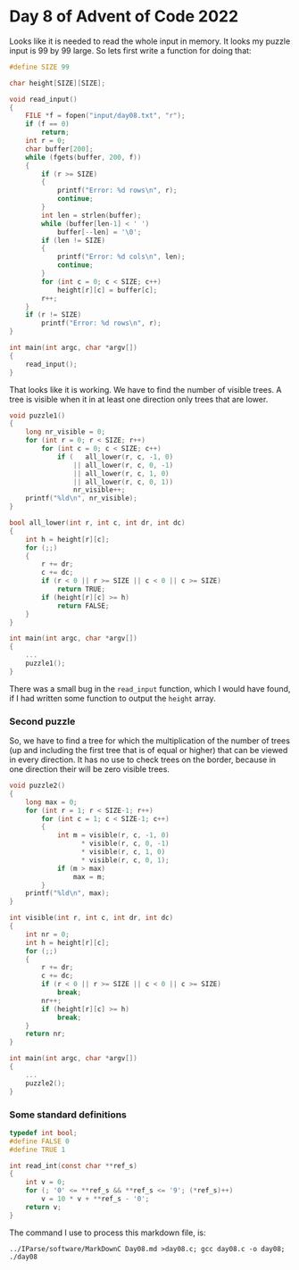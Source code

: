 # Day 8 of Advent of Code 2022

Looks like it is needed to read the whole input in memory.
It looks my puzzle input is 99 by 99 large.
So lets first write a function for doing that:
```c
#define SIZE 99

char height[SIZE][SIZE];

void read_input()
{
    FILE *f = fopen("input/day08.txt", "r");
    if (f == 0)
        return;
    int r = 0;
    char buffer[200];
    while (fgets(buffer, 200, f))
    {
    	if (r >= SIZE)
        {
            printf("Error: %d rows\n", r);
            continue;
        }
        int len = strlen(buffer);
        while (buffer[len-1] < ' ')
            buffer[--len] = '\0';
        if (len != SIZE)
        {
            printf("Error: %d cols\n", len);
            continue;
        }
        for (int c = 0; c < SIZE; c++)
            height[r][c] = buffer[c];
        r++;
    }
    if (r != SIZE)
        printf("Error: %d rows\n", r);
}

int main(int argc, char *argv[])
{
    read_input();
}
```

That looks like it is working. We have to find the number
of visible trees. A tree is visible when it in at least
one direction only trees that are lower.
```c
void puzzle1()
{
    long nr_visible = 0;
    for (int r = 0; r < SIZE; r++)
        for (int c = 0; c < SIZE; c++)
            if (   all_lower(r, c, -1, 0)
                || all_lower(r, c, 0, -1)
                || all_lower(r, c, 1, 0)
                || all_lower(r, c, 0, 1))
                nr_visible++;
    printf("%ld\n", nr_visible);
}

bool all_lower(int r, int c, int dr, int dc)
{
    int h = height[r][c];
    for (;;)
    {
        r += dr;
        c += dc;
        if (r < 0 || r >= SIZE || c < 0 || c >= SIZE)
            return TRUE;
        if (height[r][c] >= h)
            return FALSE;
    }
}

int main(int argc, char *argv[])
{
    ...
    puzzle1();
}
```

There was a small bug in the `read_input` function, which I
would have found, if I had written some function to output
the `height` array.

### Second puzzle

So, we have to find a tree for which the multiplication
of the number of trees (up and including the first tree
that is of equal or higher) that can be viewed in every
direction. It has no use to check trees on the border,
because in one direction their will be zero visible trees.
```c
void puzzle2()
{
    long max = 0;
    for (int r = 1; r < SIZE-1; r++)
        for (int c = 1; c < SIZE-1; c++)
        {
            int m = visible(r, c, -1, 0)
                  * visible(r, c, 0, -1)
                  * visible(r, c, 1, 0)
                  * visible(r, c, 0, 1);
            if (m > max)
                max = m;
        }
    printf("%ld\n", max);
}

int visible(int r, int c, int dr, int dc)
{
    int nr = 0;
    int h = height[r][c];
    for (;;)
    {
        r += dr;
        c += dc;
        if (r < 0 || r >= SIZE || c < 0 || c >= SIZE)
            break;
        nr++;
        if (height[r][c] >= h)
            break;
    }
    return nr;
}

int main(int argc, char *argv[])
{
    ...
    puzzle2();
}
```

### Some standard definitions

```c
typedef int bool;
#define FALSE 0
#define TRUE 1

int read_int(const char **ref_s)
{
    int v = 0;
    for (; '0' <= **ref_s && **ref_s <= '9'; (*ref_s)++)
        v = 10 * v + **ref_s - '0';
    return v;
}
```

The command I use to process this markdown file, is:
```
../IParse/software/MarkDownC Day08.md >day08.c; gcc day08.c -o day08; ./day08
```
